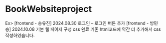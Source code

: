 # BookWebsiteproject

Ex> [frontend - 송유진] 2024.08.30 로그인 – 로그인 버튼 추가
[frontend - 방민승] 2024.10.08 기본 웹 페이지 구성 css 완료
기존 html코드에 약간 더 추가해서 css 작성하였습니다.
